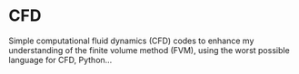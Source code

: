 # CFD
Simple computational fluid dynamics (CFD) codes to enhance my understanding of the finite volume method (FVM), using the worst possible language for CFD, Python...
